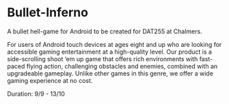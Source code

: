 Bullet-Inferno
==============

A bullet hell-game for Android to be created for DAT255 at Chalmers.

For users of Android touch devices at ages eight and up who are looking for accessible gaming entertainment at a high-quality level. Our product is a side-scrolling shoot ‘em up game that offers rich environments with fast-paced flying action, challenging obstacles and enemies, combined with an upgradeable gameplay. Unlike other games in this genre, we offer a wide gaming experience at no cost.

Duration: 9/9 - 13/10




